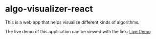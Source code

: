 # algo-visualizer-react

This is a web app that helps visualize different kinds of algorithms.

The live demo of this application can be viewed with the link:
[Live Demo](https://algo.sumanbasnet.com/)
